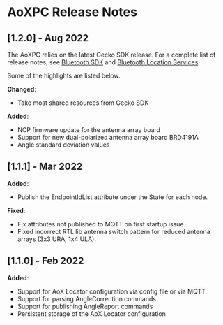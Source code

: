 # AoXPC Release Notes

## [1.2.0] - Aug 2022

The AoXPC relies on the latest Gecko SDK release. For a complete list of release notes,
see [Bluetooth SDK](https://www.silabs.com/documents/public/release-notes/bt-software-release-notes-4.0.0.0.pdf)
and [Bluetooth Location Services](https://www.silabs.com/documents/public/release-notes/bt-rtl-library-release-notes-4.0.0.0.pdf).

Some of the highlights are listed below.

**Changed**:

* Take most shared resources from Gecko SDK

**Added**:

* NCP firmware update for the antenna array board
* Support for new dual-polarized antenna array board BRD4191A
* Angle standard deviation values

## [1.1.1] - Mar 2022

**Added**:

* Publish the EndpointIdList attribute under the State for each node.

**Fixed**:

* Fix attributes not published to MQTT on first startup issue.
* Fixed incorrect RTL lib antenna switch pattern for reduced antenna arrays (3x3 URA, 1x4 ULA).

## [1.1.0] - Feb 2022

**Added**:

* Support for AoX Locator configuration via config file or via MQTT.
* Support for parsing AngleCorrection commands
* Support for publishing AngleReport commands
* Persistent storage of the AoX Locator configuration
